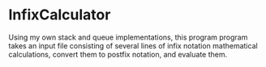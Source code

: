 # InfixCalculator
Using my own stack and queue implementations, this program program takes an input file consisting of several lines of infix notation mathematical calculations, convert them to postfix notation, and evaluate them.
